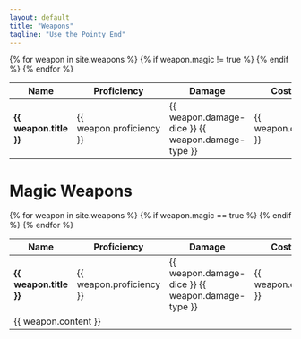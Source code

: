 ```yaml
---
layout: default
title: "Weapons"
tagline: "Use the Pointy End"
---
```

<table>
  <thead>
    <th>Name</th>
    <th>Proficiency</th>
    <th>Damage</th>
    <th>Cost</th>
    <th>Weight</th>
    <th>Range</th>
    <th>Properties</th>
  </thead>
  <tbody>
  {% for weapon in site.weapons %}
    {% if weapon.magic != true %}
      <tr>
        <td><b>{{ weapon.title }}</b></td>
        <td>{{ weapon.proficiency }}</td>
        <td>{{ weapon.damage-dice }} {{ weapon.damage-type }}</td>
        <td>{{ weapon.cost }}</td>
        <td>{{ weapon.weight }}</td>
        <td>{{ weapon.range }}</td>
        <td>{{ weapon.properties | join: ', ' }}</td>
      </tr>
    {% endif %}
  {% endfor %}
  </tbody>
</table>

# Magic Weapons

<table>
  <thead>
    <th>Name</th>
    <th>Proficiency</th>
    <th>Damage</th>
    <th>Cost</th>
    <th>Weight</th>
    <th>Range</th>
    <th>Rarity</th>
    <th>Properties</th>
  </thead>
  <tbody>
  {% for weapon in site.weapons %}
  {% if weapon.magic == true %}
      <tr>
        <td><b>{{ weapon.title }}</b></td>
        <td>{{ weapon.proficiency }}</td>
        <td>{{ weapon.damage-dice }} {{ weapon.damage-type }}</td>
        <td>{{ weapon.cost }}</td>
        <td>{{ weapon.weight }}</td>
        <td>{{ weapon.range }}</td>
        <td>{{ weapon.rarity }}</td>
        <td>{{ weapon.properties | join: ', ' }}</td>
      </tr>
        <td colspan=8>
          <div class='layout-grid'>
            {{ weapon.content }}
          </div>
        </td>
      <tr>
      </tr>
    {% endif %}
    {% endfor %}
  </tbody>
</table>

